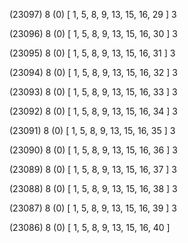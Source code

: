 (23097) 8 (0) [ 1, 5, 8, 9, 13, 15, 16, 29 ] 3 


(23096) 8 (0) [ 1, 5, 8, 9, 13, 15, 16, 30 ] 3 


(23095) 8 (0) [ 1, 5, 8, 9, 13, 15, 16, 31 ] 3 


(23094) 8 (0) [ 1, 5, 8, 9, 13, 15, 16, 32 ] 3 


(23093) 8 (0) [ 1, 5, 8, 9, 13, 15, 16, 33 ] 3 


(23092) 8 (0) [ 1, 5, 8, 9, 13, 15, 16, 34 ] 3 


(23091) 8 (0) [ 1, 5, 8, 9, 13, 15, 16, 35 ] 3 


(23090) 8 (0) [ 1, 5, 8, 9, 13, 15, 16, 36 ] 3 


(23089) 8 (0) [ 1, 5, 8, 9, 13, 15, 16, 37 ] 3 


(23088) 8 (0) [ 1, 5, 8, 9, 13, 15, 16, 38 ] 3 


(23087) 8 (0) [ 1, 5, 8, 9, 13, 15, 16, 39 ] 3 


(23086) 8 (0) [ 1, 5, 8, 9, 13, 15, 16, 40 ]  

